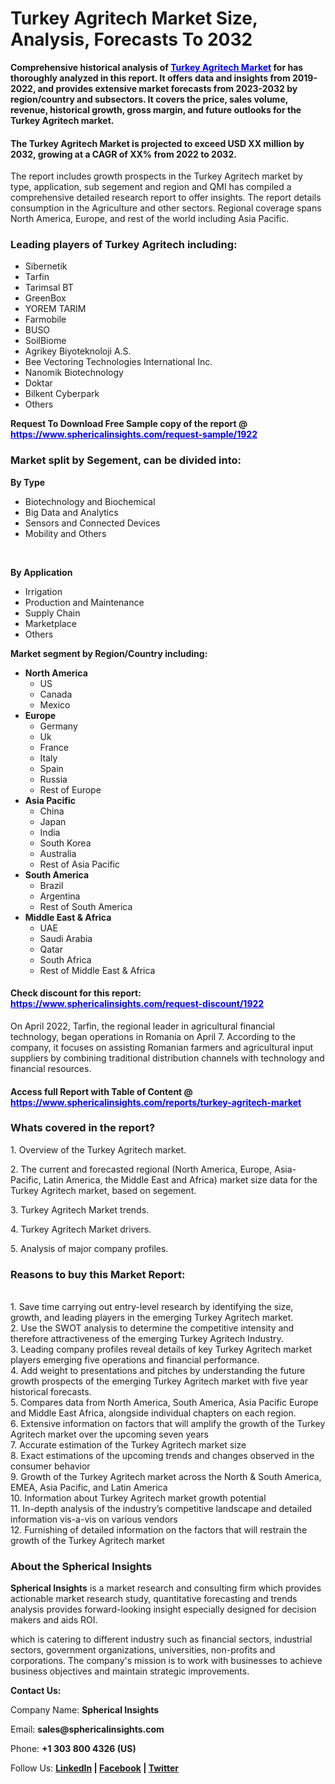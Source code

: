 <h1 class="news-post-title">Turkey Agritech Market Size, Analysis, Forecasts To 2032</h1>
<p><strong>Comprehensive historical analysis of<span style="color: #0000ff;">&nbsp;<a style="color: #0000ff;" href="https://www.sphericalinsights.com/reports/turkey-agritech-market" target="_blank">Turkey Agritech Market</a></span>&nbsp;for has thoroughly analyzed in this report. It offers data and insights from 2019-2022, and provides extensive market forecasts from 2023-2032 by region/country and subsectors. It covers the price, sales volume, revenue, historical growth, gross margin, and future outlooks for the Turkey Agritech market.</strong></p>
<h4><strong>The Turkey Agritech Market is projected to exceed USD XX million by 2032, growing at a CAGR of XX% from 2022 to 2032.</strong></h4>
<p>The report includes growth prospects in the Turkey Agritech market by type, application, sub segement and region and QMI has compiled a comprehensive detailed research report to offer insights. The report details consumption in the Agriculture and other sectors. Regional coverage spans North America, Europe, and rest of the world including Asia Pacific.</p>
<h3><strong>Leading players of Turkey Agritech including:</strong></h3>
<ul>
<li>Sibernetik</li>
<li>Tarfin</li>
<li>Tarimsal BT</li>
<li>GreenBox</li>
<li>YOREM TARIM</li>
<li>Farmobile</li>
<li>BUSO</li>
<li>SoilBiome</li>
<li>Agrikey Biyoteknoloji A.S.</li>
<li>Bee Vectoring Technologies International Inc.</li>
<li>Nanomik Biotechnology</li>
<li>Doktar</li>
<li>Bilkent Cyberpark</li>
<li>Others</li>
</ul>
<p><strong>Request To Download Free Sample copy of the report @ <span style="color: #0000ff;"><a style="color: #0000ff;" href="https://www.sphericalinsights.com/request-sample/1922" target="_blank">https://www.sphericalinsights.com/request-sample/1922</a></span></strong></p>
<h3><strong>Market split by Segement, can be divided into:</strong></h3>
<p><strong>By Type</strong></p>
<ul>
<li>Biotechnology and Biochemical</li>
<li>Big Data and Analytics</li>
<li>Sensors and Connected Devices</li>
<li>Mobility and Others</li>
</ul>
<p>&nbsp;</p>
<p><strong>By Application</strong></p>
<ul>
<li>Irrigation</li>
<li>Production and Maintenance</li>
<li>Supply Chain</li>
<li>Marketplace</li>
<li>Others</li>
</ul>
<p><strong>Market segment by Region/Country including:</strong></p>
<ul>
<li><strong>North America</strong>
<ul>
<li>US</li>
<li>Canada</li>
<li>Mexico</li>
</ul>
</li>
<li><strong>Europe</strong>
<ul>
<li>Germany</li>
<li>Uk</li>
<li>France</li>
<li>Italy</li>
<li>Spain</li>
<li>Russia</li>
<li>Rest of Europe</li>
</ul>
</li>
<li><strong>Asia Pacific</strong>
<ul>
<li>China</li>
<li>Japan</li>
<li>India</li>
<li>South Korea</li>
<li>Australia</li>
<li>Rest of Asia Pacific</li>
</ul>
</li>
<li><strong>South America</strong>
<ul>
<li>Brazil</li>
<li>Argentina</li>
<li>Rest of South America</li>
</ul>
</li>
<li><strong>Middle East &amp; Africa</strong>
<ul>
<li>UAE</li>
<li>Saudi Arabia</li>
<li>Qatar</li>
<li>South Africa</li>
<li>Rest of Middle East &amp; Africa</li>
</ul>
</li>
</ul>
<h4>Check discount for this report: <span style="color: #0000ff;"><a style="color: #0000ff;" href="https://www.sphericalinsights.com/request-discount/1922" target="_blank">https://www.sphericalinsights.com/request-discount/1922</a></span></h4>
<p>On April 2022, Tarfin, the regional leader in agricultural financial technology, began operations in Romania on April 7. According to the company, it focuses on assisting Romanian farmers and agricultural input suppliers by combining traditional distribution channels with technology and financial resources.</p>
<h4>Access full Report with Table of Content @ <span style="color: #0000ff;"><a style="color: #0000ff;" href="https://www.sphericalinsights.com/request-discount/1922" target="_blank">https://www.sphericalinsights.com/reports/turkey-agritech-market</a></span></h4>
<h3><strong>Whats covered in the report?</strong></h3>
<p>1. Overview of the Turkey Agritech market.</p>
<p>2. The current and forecasted regional (North America, Europe, Asia-Pacific, Latin America, the Middle East and Africa) market size data for the Turkey Agritech market, based on segement.</p>
<p>3. Turkey Agritech Market trends.</p>
<p>4. Turkey Agritech Market drivers.</p>
<p>5. Analysis of major company profiles.</p>
<h3><strong>Reasons to buy this Market Report:</strong></h3>
<p><br /> 1. Save time carrying out entry-level research by identifying the size, growth, and leading players in the emerging Turkey Agritech market.<br /> 2. Use the SWOT analysis to determine the competitive intensity and therefore attractiveness of the emerging Turkey Agritech Industry.<br /> 3. Leading company profiles reveal details of key Turkey Agritech market players emerging five operations and financial performance.<br /> 4. Add weight to presentations and pitches by understanding the future growth prospects of the emerging Turkey Agritech market with five year historical forecasts.<br /> 5. Compares data from North America, South America, Asia Pacific Europe and Middle East Africa, alongside individual chapters on each region.<br /> 6. Extensive information on factors that will amplify the growth of the Turkey Agritech market over the upcoming seven years<br /> 7. Accurate estimation of the Turkey Agritech market size <br /> 8. Exact estimations of the upcoming trends and changes observed in the consumer behavior <br /> 9. Growth of the Turkey Agritech market across the North &amp; South America, EMEA, Asia Pacific, and Latin America<br /> 10. Information about Turkey Agritech market growth potential<br /> 11. In-depth analysis of the industry&rsquo;s competitive landscape and detailed information vis-a-vis on various vendors<br /> 12. Furnishing of detailed information on the factors that will restrain the growth of the Turkey Agritech market</p>
<h3><strong>About the Spherical Insights</strong></h3>
<p><strong>Spherical Insights</strong> is a market research and consulting firm which provides actionable market research study, quantitative forecasting and trends analysis provides forward-looking insight especially designed for decision makers and aids ROI.</p>
<p>which is catering to different industry such as financial sectors, industrial sectors, government organizations, universities, non-profits and corporations. The company's mission is to work with businesses to achieve business objectives and maintain strategic improvements.</p>
<p><strong>Contact Us:</strong></p>
<p>Company Name: <strong>Spherical Insights</strong></p>
<p>Email: <strong>sales@sphericalinsights.com</strong></p>
<p>Phone: <strong>+1 303 800 4326 (US)</strong></p>
<p>Follow Us: <strong><a href="https://www.linkedin.com/company/spherical-insight/"><u>LinkedIn</u></a> | <a href="https://www.facebook.com/sphericalinsights22"><u>Facebook</u></a> | <a href="https://twitter.com/SInsights_US"><u>Twitter</u></a></strong></p>
